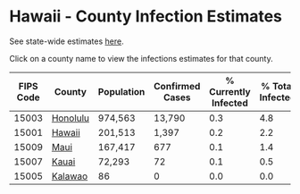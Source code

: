# Hawaii - County Infection Estimates

See state-wide estimates [here](/infections/us-hi).

Click on a county name to view the infections estimates for that county.

|   FIPS Code |               County |   Population |   Confirmed Cases |   % Currently Infected |   % Total Infected |
|-------------|----------------------|--------------|-------------------|------------------------|--------------------|
|       15003 | [Honolulu](honolulu) |      974,563 |            13,790 |                    0.3 |                4.8 |
|       15001 |     [Hawaii](hawaii) |      201,513 |             1,397 |                    0.2 |                2.2 |
|       15009 |         [Maui](maui) |      167,417 |               677 |                    0.1 |                1.4 |
|       15007 |       [Kauai](kauai) |       72,293 |                72 |                    0.1 |                0.5 |
|       15005 |   [Kalawao](kalawao) |           86 |                 0 |                    0.0 |                0.0 |